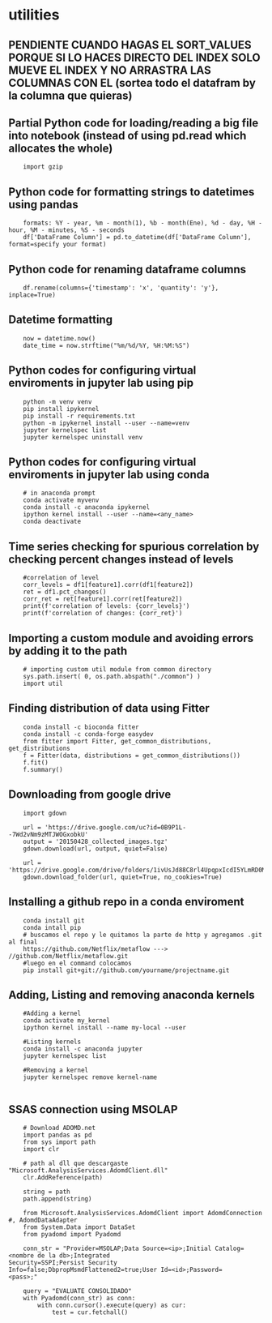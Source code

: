 # utilities

## PENDIENTE CUANDO HAGAS EL SORT_VALUES PORQUE SI LO HACES DIRECTO DEL INDEX SOLO MUEVE EL INDEX Y NO ARRASTRA LAS COLUMNAS CON EL (sortea todo el datafram by la columna que quieras)

## Partial Python code for loading/reading a big file into notebook (instead of using pd.read which allocates the whole)
``` 
    import gzip
```

## Python code for formatting strings to datetimes using pandas
``` 
    formats: %Y - year, %m - month(1), %b - month(Ene), %d - day, %H - hour, %M - minutes, %S - seconds
    df['DataFrame Column'] = pd.to_datetime(df['DataFrame Column'], format=specify your format)
```
## Python code for renaming dataframe columns
``` 
    df.rename(columns={'timestamp': 'x', 'quantity': 'y'}, inplace=True)
```
## Datetime formatting
``` 
    now = datetime.now()
    date_time = now.strftime("%m/%d/%Y, %H:%M:%S")
```
## Python codes for configuring virtual enviroments in jupyter lab using pip
``` pip install jupyter lab
    python -m venv venv
    pip install ipykernel
    pip install -r requirements.txt
    python -m ipykernel install --user --name=venv
    jupyter kernelspec list
    jupyter kernelspec uninstall venv
```
## Python codes for configuring virtual enviroments in jupyter lab using conda
``` 
    # in anaconda prompt
    conda activate myvenv
    conda install -c anaconda ipykernel
    ipython kernel install --user --name=<any_name>
    conda deactivate
```
## Time series checking for spurious correlation by checking percent changes instead of levels
``` 
    #correlation of level
    corr_levels = df1[feature1].corr(df1[feature2])
    ret = df1.pct_changes()
    corr_ret = ret[feature1].corr(ret[feature2])
    print(f'correlation of levels: {corr_levels}')
    print(f'correlation of changes: {corr_ret}')
```
## Importing a custom module and avoiding errors by adding it to the path
```
    # importing custom util module from common directory
    sys.path.insert( 0, os.path.abspath("./common") )
    import util
```
## Finding distribution of data using Fitter
```
    conda install -c bioconda fitter
    conda install -c conda-forge easydev
    from fitter import Fitter, get_common_distributions, get_distributions
    f = Fitter(data, distributions = get_common_distributions())
    f.fit()
    f.summary()
```
## Downloading from google drive
```
    import gdown

    url = 'https://drive.google.com/uc?id=0B9P1L--7Wd2vNm9zMTJWOGxobkU'
    output = '20150428_collected_images.tgz'
    gdown.download(url, output, quiet=False)
    
    url = 'https://drive.google.com/drive/folders/1ivUsJd88C8rl4UpqpxIcdI5YLmRD0Mfj'
    gdown.download_folder(url, quiet=True, no_cookies=True)
```
## Installing a github repo in a conda enviroment
```
    conda install git
    conda intall pip
    # buscamos el repo y le quitamos la parte de http y agregamos .git al final
    https://github.com/Netflix/metaflow ---> //github.com/Netflix/metaflow.git
    #luego en el command colocamos
    pip install git+git://github.com/yourname/projectname.git
```
## Adding, Listing and removing anaconda kernels
```
    #Adding a kernel
    conda activate my_kernel
    ipython kernel install --name my-local --user
    
    #Listing kernels
    conda install -c anaconda jupyter
    jupyter kernelspec list
    
    #Removing a kernel
    jupyter kernelspec remove kernel-name
    
```
## SSAS connection using MSOLAP
``` 
    # Download ADOMD.net
    import pandas as pd
    from sys import path
    import clr
    
    # path al dll que descargaste "Microsoft.AnalysisServices.AdomdClient.dll"
    clr.AddReference(path)

    string = path
    path.append(string)

    from Microsoft.AnalysisServices.AdomdClient import AdomdConnection #, AdomdDataAdapter
    from System.Data import DataSet
    from pyadomd import Pyadomd

    conn_str = "Provider=MSOLAP;Data Source=<ip>;Initial Catalog=<nombre de la db>;Integrated                           Security=SSPI;Persist Security Info=false;DbpropMsmdFlattened2=true;User Id=<id>;Password=              <pass>;"
    
    query = "EVALUATE CONSOLIDADO"
    with Pyadomd(conn_str) as conn:
        with conn.cursor().execute(query) as cur:
            test = cur.fetchall()
    
```
